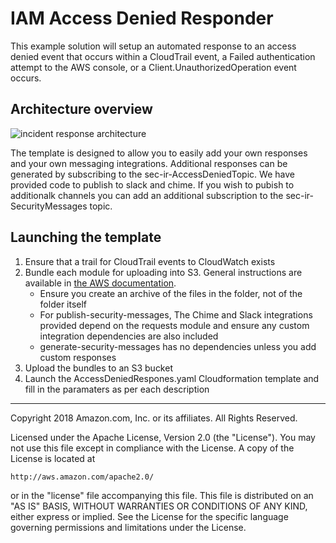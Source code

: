 # IAM Access Denied Responder
This example solution will setup an automated response to an access denied event that occurs within a CloudTrail event, a Failed authentication attempt to the AWS console, or a Client.UnauthorizedOperation event occurs.

## Architecture overview
![incident response architecture](incident-response-architecture.png)

The template is designed to allow you to easily add your own responses and your own messaging integrations. Additional responses can be generated by subscribing to the sec-ir-AccessDeniedTopic. We have provided code to publish to slack and chime. If you wish to pubish to additionalk channels you can add an additional subscription to the sec-ir-SecurityMessages topic.

## Launching the template
1. Ensure that a trail for CloudTrail events to CloudWatch exists
2. Bundle each module for uploading into S3. General instructions are available in [the AWS documentation](https://docs.aws.amazon.com/lambda/latest/dg/lambda-python-how-to-create-deployment-package.html). 
    * Ensure you create an archive of the files in the folder, not of the folder itself
    * For publish-security-messages, The Chime and Slack integrations provided depend on the requests module and ensure any custom integration dependencies are also included
    * generate-security-messages has no dependencies unless you add custom responses
3. Upload the bundles to an S3 bucket
4. Launch the AccessDeniedRespones.yaml Cloudformation template and fill in the paramaters as per each description

***

Copyright 2018 Amazon.com, Inc. or its affiliates. All Rights Reserved.

Licensed under the Apache License, Version 2.0 (the "License"). You may not use this file except in compliance with the License. A copy of the License is located at

    http://aws.amazon.com/apache2.0/

or in the "license" file accompanying this file. This file is distributed on an "AS IS" BASIS, WITHOUT WARRANTIES OR CONDITIONS OF ANY KIND, either express or implied. See the License for the specific language governing permissions and limitations under the License.